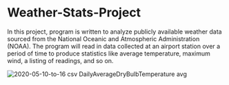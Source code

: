 # Weather-Stats-Project

In this project, program is written to analyze publicly available weather data sourced from the National Oceanic and Atmospheric Administration (NOAA). The program will read in data collected at an airport station over a period of time to produce statistics like average temperature, maximum wind, a listing of readings, and so on.


![2020-05-10-to-16 csv DailyAverageDryBulbTemperature avg](https://user-images.githubusercontent.com/69730095/189780837-9600a629-8131-477d-92d9-fcf203f4dd3f.png)

